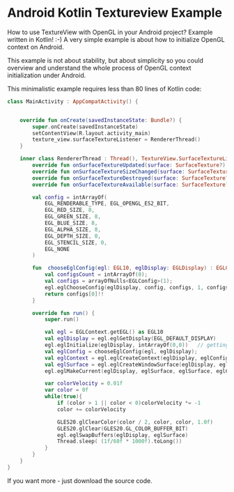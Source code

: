 # Android Kotlin Textureview Example
How to use TextureView with OpenGL in your Android project? Example written in Kotlin! :-) A very simple example is about how to initialize OpenGL context on Android.

This example is not about stability, but about simplicity so you could overview and understand the whole process of OpenGL context initialization under Android.

This minimalistic example requires less than 80 lines of Kotlin code:
```Kotlin
class MainActivity : AppCompatActivity() {


    override fun onCreate(savedInstanceState: Bundle?) {
        super.onCreate(savedInstanceState)
        setContentView(R.layout.activity_main)
        texture_view.surfaceTextureListener = RendererThread()
    }

    inner class RendererThread : Thread(), TextureView.SurfaceTextureListener {
        override fun onSurfaceTextureUpdated(surface: SurfaceTexture?) { }
        override fun onSurfaceTextureSizeChanged(surface: SurfaceTexture?, width: Int, height: Int) { }
        override fun onSurfaceTextureDestroyed(surface: SurfaceTexture?) =  true
        override fun onSurfaceTextureAvailable(surface: SurfaceTexture?, width: Int, height: Int) = start()

        val config = intArrayOf(
            EGL_RENDERABLE_TYPE, EGL_OPENGL_ES2_BIT,
            EGL_RED_SIZE, 8,
            EGL_GREEN_SIZE, 8,
            EGL_BLUE_SIZE, 8,
            EGL_ALPHA_SIZE, 8,
            EGL_DEPTH_SIZE, 0,
            EGL_STENCIL_SIZE, 0,
            EGL_NONE
        )

        fun  chooseEglConfig(egl: EGL10, eglDisplay: EGLDisplay) : EGLConfig {
            val configsCount = intArrayOf(0);
            val configs = arrayOfNulls<EGLConfig>(1);
            egl.eglChooseConfig(eglDisplay, config, configs, 1, configsCount)
            return configs[0]!!
        }

        override fun run() {
            super.run()

            val egl = EGLContext.getEGL() as EGL10
            val eglDisplay = egl.eglGetDisplay(EGL_DEFAULT_DISPLAY)
            egl.eglInitialize(eglDisplay, intArrayOf(0,0))   // getting OpenGL ES 2
            val eglConfig = chooseEglConfig(egl, eglDisplay);
            val eglContext = egl.eglCreateContext(eglDisplay, eglConfig, EGL_NO_CONTEXT, intArrayOf(EGL_CONTEXT_CLIENT_VERSION, 2, EGL_NONE));
            val eglSurface = egl.eglCreateWindowSurface(eglDisplay, eglConfig, texture_view.surfaceTexture, null)
            egl.eglMakeCurrent(eglDisplay, eglSurface, eglSurface, eglContext)

            var colorVelocity = 0.01f
            var color = 0f
            while(true){
                if (color > 1 || color < 0)colorVelocity *= -1
                color += colorVelocity

                GLES20.glClearColor(color / 2, color, color, 1.0f)
                GLES20.glClear(GLES20.GL_COLOR_BUFFER_BIT)
                egl.eglSwapBuffers(eglDisplay, eglSurface)
                Thread.sleep( (1f/60f * 1000f).toLong())
            }
        }
    }
}
```

If you want more - just download the source code.
